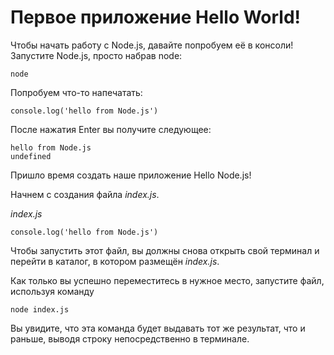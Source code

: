 # Первое приложение Hello World!

Чтобы начать работу с Node.js, давайте попробуем её в консоли! Запустите Node.js, просто набрав node:

```
node
```

Попробуем что-то напечатать:

```
console.log('hello from Node.js')
```

После нажатия Enter вы получите следующее:

```
hello from Node.js
undefined
```

Пришло время создать наше приложение Hello Node.js!

Начнем с создания файла *index.js*.

*index.js*

```
console.log('hello from Node.js')
```

Чтобы запустить этот файл, вы должны снова открыть свой терминал и перейти в каталог, в котором размещён *index.js*.

Как только вы успешно переместитесь в нужное место, запустите файл, используя команду

```
node index.js
```

Вы увидите, что эта команда будет выдавать тот же результат, что и раньше, выводя строку непосредственно в терминале.